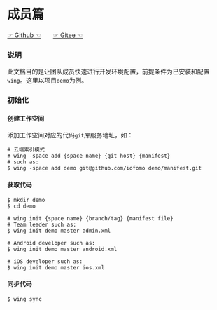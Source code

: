 # 成员篇

[☞ Github ☜](https://www.github.com/iofomo/wing)　　[☞ Gitee ☜](https://www.gitee.com/iofomo/wing)

### 说明

此文档目的是让团队成员快速进行开发环境配置，前提条件为已安装和配置`wing`。这里以项目`demo`为例。

### 初始化

#### 创建工作空间

添加工作空间对应的代码`git`库服务地址，如：

```shell
# 云端索引模式
# wing -space add {space name} {git host} {manifest}
# such as:
$ wing -space add demo git@github.com/iofomo demo/manifest.git
```

#### 获取代码

```shell
$ mkdir demo
$ cd demo

# wing init {space name} {branch/tag} {manifest file}
# Team leader such as:
$ wing init demo master admin.xml

# Android developer such as:
$ wing init demo master android.xml

# iOS developer such as:
$ wing init demo master ios.xml
```

#### 同步代码

```shell
$ wing sync
```


